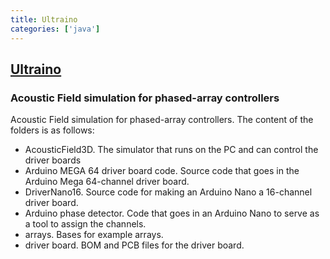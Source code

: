 ```yaml
---
title: Ultraino
categories: ['java']
---
```

## [Ultraino](https://github.com/asiermarzo/Ultraino)

### Acoustic Field simulation for phased-array controllers

Acoustic Field simulation for phased-array controllers. The content of the folders is as follows:
- AcousticField3D. The simulator that runs on the PC and can control the driver boards
- Arduino MEGA 64 driver board code. Source code that goes in the Arduino Mega 64-channel driver board.
- DriverNano16. Source code for making an Arduino Nano a 16-channel driver board.
- Arduino phase detector. Code that goes in an Arduino Nano to serve as a tool to assign the channels.
- arrays. Bases for example arrays.
- driver board. BOM and PCB files for the driver board.
